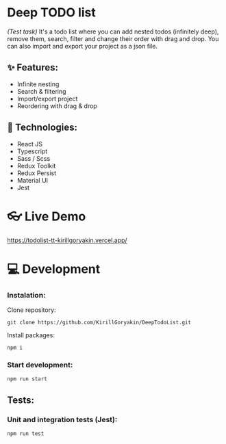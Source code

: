 
# Deep TODO list
*(Test task)* It's a todo list where you can add nested todos (infinitely deep), remove them, search, filter and change their order with drag and drop. You can also import and export your project as a json file.

## ✨ Features:
- Infinite nesting
- Search & filtering
- Import/export project
- Reordering with drag & drop

## 🔧 Technologies:
- React JS
- Typescript
- Sass / Scss
- Redux Toolkit
- Redux Persist
- Material UI
- Jest
# 👓 Live Demo
https://todolist-tt-kirillgoryakin.vercel.app/

# 💻 Development
### Instalation:
Clone repository:
```
git clone https://github.com/KirillGoryakin/DeepTodoList.git
```
Install packages:
```
npm i
```
### Start development:
```
npm run start
```
## Tests:
### Unit and integration tests (Jest):
```
npm run test
```
